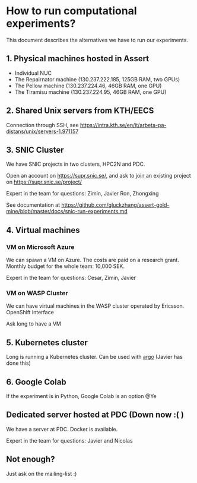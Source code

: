 # How to run computational experiments?

This document describes the alternatives we have to run our experiments.

## 1. Physical machines hosted in Assert

* Individual NUC
* The Repairnator machine (130.237.222.185, 125GB RAM, two GPUs)
* The Pellow machine (130.237.224.46, 46GB RAM, one GPU)
* The Tiramisu machine (130.237.224.95, 46GB RAM, one GPU)

## 2. Shared Unix servers from KTH/EECS

Connection through SSH, see <https://intra.kth.se/en/it/arbeta-pa-distans/unix/servers-1.971157>

## 3. SNIC Cluster

We have SNIC projects in two clusters, HPC2N and PDC.

Open an account on https://supr.snic.se/, and ask to join an existing project on https://supr.snic.se/project/

Expert in the team for questions: Zimin, Javier Ron, Zhongxing

See documentation at <https://github.com/gluckzhang/assert-gold-mine/blob/master/docs/snic-run-experiments.md>

## 4. Virtual machines

### VM on Microsoft Azure

We can spawn a VM on Azure. The costs are paid on a research grant. Monthly budget for the whole team: 10,000 SEK.

Expert in the team for questions: Cesar, Zimin, Javier

### VM on WASP Cluster

We can have virtual machines in the WASP cluster operated by Ericsson. 
OpenShift interface

Ask long to have a VM

## 5. Kubernetes cluster

Long is running a Kubernetes cluster. Can be used with [argo](https://github.com/argoproj/argo) (Javier has done this)

## 6. Google Colab

If the experiment is in Python, Google Colab is an option @Ye

## Dedicated server hosted at PDC  (Down now :( )

We have a server at PDC. Docker is available.

Expert in the team for questions: Javier and Nicolas

## Not enough?

Just ask on the mailing-list :)
